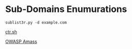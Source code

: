 # Sub-Domains Enumurations 

```shell
sublist3r.py -d example.com

```
[ctr.sh](ctr.sh)

[OWASP Amass](https://github.com/OWASP/Amass)
